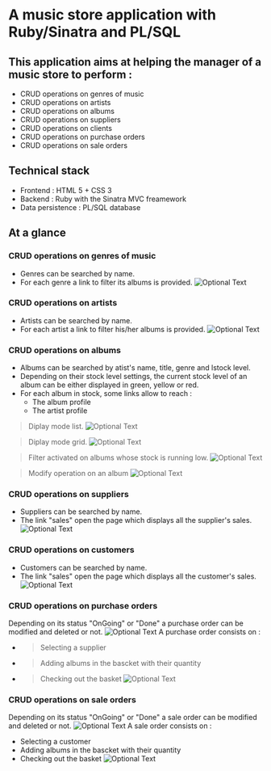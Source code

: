 # A music store application with Ruby/Sinatra and PL/SQL

## This application aims at helping the manager of a music store to perform :
- CRUD operations on genres of music
- CRUD operations on artists
- CRUD operations on albums
- CRUD operations on suppliers
- CRUD operations on clients
- CRUD operations on purchase orders
- CRUD operations on sale orders


## Technical stack

- Frontend : HTML 5 + CSS 3
- Backend : Ruby with the Sinatra MVC freamework
- Data persistence : PL/SQL database

## At a glance

### CRUD operations on genres of music
- Genres can be searched by name.
- For each genre a link to filter its albums is provided.
![Optional Text](./documentation/5_screenshots/genres.png)

### CRUD operations on artists
- Artists can be searched by name.
- For each artist a link to filter his/her albums is provided.
![Optional Text](./documentation/5_screenshots/artists.png)

### CRUD operations on albums
- Albums can be searched by atist's name, title, genre and lstock level.
- Depending on their stock level settings, the current stock level of an album can be either displayed in green, yellow or red.
- For each album in stock, some links allow to reach :
  - The album profile
  - The artist profile
  
> Diplay mode list.
![Optional Text](./documentation/5_screenshots/albums_in_stock.png)

> Diplay mode grid.
![Optional Text](./documentation/5_screenshots/albums_grid_presentation.png)

> Filter activated on albums whose stock is running low.
![Optional Text](./documentation/5_screenshots/albums_low_in_stock.png)

> Modify operation on an album
![Optional Text](./documentation/5_screenshots/album_modification.png)

### CRUD operations on suppliers
- Suppliers can be searched by name.
- The link "sales" open the page which displays all the supplier's sales. 
![Optional Text](./documentation/5_screenshots/supliers.png)

### CRUD operations on customers
- Customers can be searched by name.
- The link "sales" open the page which displays all the customer's sales. 
![Optional Text](./documentation/5_screenshots/customers.png)

### CRUD operations on purchase orders
Depending on its status "OnGoing" or "Done" a purchase order can be modified and deleted or not.
![Optional Text](./documentation/5_screenshots/purchase_order_list.png)
A purchase order consists on : 
- > Selecting a supplier
- > Adding albums in the bascket with their quantity
- > Checking out the basket
![Optional Text](./documentation/5_screenshots/purchase_order_modification.png)

### CRUD operations on sale orders
Depending on its status "OnGoing" or "Done" a sale order can be modified and deleted or not.
![Optional Text](./documentation/5_screenshots/sales_orders_list.png)
A sale order consists on : 
- Selecting a customer
- Adding albums in the bascket with their quantity
- Checking out the basket
![Optional Text](./documentation/5_screenshots/sale_order_modification.png)
